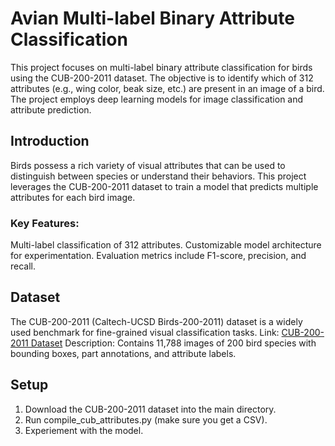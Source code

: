 # Avian Multi-label Binary Attribute Classification
This project focuses on multi-label binary attribute classification for birds using the CUB-200-2011 dataset. The objective is to identify which of 312 attributes (e.g., wing color, beak size, etc.) are present in an image of a bird. The project employs deep learning models for image classification and attribute prediction.

## Introduction
Birds possess a rich variety of visual attributes that can be used to distinguish between species or understand their behaviors. This project leverages the CUB-200-2011 dataset to train a model that predicts multiple attributes for each bird image.

### Key Features:
Multi-label classification of 312 attributes.
Customizable model architecture for experimentation.
Evaluation metrics include F1-score, precision, and recall.

## Dataset
The CUB-200-2011 (Caltech-UCSD Birds-200-2011) dataset is a widely used benchmark for fine-grained visual classification tasks.
Link: [CUB-200-2011 Dataset](https://www.vision.caltech.edu/datasets/cub_200_2011/)
Description: Contains 11,788 images of 200 bird species with bounding boxes, part annotations, and attribute labels.

## Setup
1. Download the CUB-200-2011 dataset into the main directory.
2. Run compile_cub_attributes.py (make sure you get a CSV).
3. Experiement with the model.
